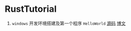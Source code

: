 # RustTutorial

1. `windows` 开发环境搭建及第一个程序 `HelloWorld` [源码](1_第一个程序HelloWorld) [博文](https://xugaoxiang.com/2022/11/12/rust-tutorial-1-hello-world/)
